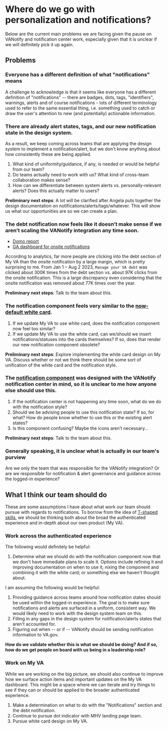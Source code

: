 # Where do we go with personalization and notifications?

Below are the current main problems we are facing given the pause on VANotify and notification center work, especially given that it is unclear if we will definitely pick it up again.

## Problems

### Everyone has a different definition of what "notifications" means

A challenge to acknowledge is that it seems like everyone has a different definition of "notifications" -- there are badges, dots, tags, "identifiers", warnings, alerts and of course notifications - lots of different terminology used to refer to the same essential thing, i.e. something used to catch or draw the user's attention to new (and potentially) actionable information.

### There are already alert states, tags, and our new notification state in the design system. 

As a result, we keep coming across teams that are applying the design system to implement a notification/alert, but we don't know anything about how consistently these are being applied.

1.	What kind of uniformity/guidance, if any, is needed or would be helpful from our team?
2.	Do teams actually need to work with us? What kind of cross-team collaboration makes sense?
3.	How can we differentiate between system alerts vs. personally-relevant alerts? Does this actually matter to users?

**Preliminary next steps**: A lot will be clarified after Angela puts together the design documentation on notifications/alerts/tags/whatever. This will show us what our opportunities are so we can create a plan.

### The debt notification now feels like it doesn’t make sense if we aren’t scaling the VANotify integration any time soon.

- [Domo report](https://va-gov.domo.com/page/1167851935?userId=1322887837)
- [GA dashboard for onsite notifications](https://analytics.google.com/analytics/web/#/dashboard/MALmun-7S7WXBNKxUrQ39g/a50123418w177519031p184624291/)

According to analytics, far more people are clicking into the debt section of My VA than the onsite notification by a large margin, which is pretty surprising to me. From Jan 1 – Aug 2 2023, `Manage your VA debt` was clicked about 300K times from the debt section vs. about 97K clicks from the onsite notification. This is a large discrepancy even considering that the onsite notification was removed about 77K times over the year. 

**Preliminary next steps**: Talk to the team about this.

### The notification component feels very similar to the [now-default white card](https://design.va.gov/components/card#2-default-white).

1.	If we update My VA to use white card, does the notification component now feel too similar? 
2.	If we update My VA to use the white card, can we/should we insert notifications/statuses into the cards themselves? If so, does that render our new notification component obsolete?
   
**Preliminary next steps**: Explore implementing the white card design on My VA. Discuss whether or not we think there should be some sort of unification of the white card and the notification style.

### The [notification component](https://design.va.gov/components/notification) was designed with the VANotify notification center in mind, so it is unclear to me how anyone else should use this.

1.	If the notification center is not happening any time soon, what do we do with the notification style?
2.	Should we be advising people to use this notification state? If so, for what? How do people know whether to use this or the existing alert states?
3.	Is this component confusing? Maybe the icons aren’t necessary…

**Preliminary next steps**: Talk to the team about this.

### Generally speaking, it is unclear what is actually in our team's purview

Are we only the team that was responsible for the VANotify integration? Or are we responsible for notification & alert governance and guidance across the logged-in experience?

## What I think our team should do

These are some assumptions I have about what work our team should pursue with regards to notifications. To borrow from the idea of [T-shaped skills](https://en.wikipedia.org/wiki/T-shaped_skills), we should be thinking both about the broad the authenticated experience and in-depth about our own product (My VA).

### Work across the authenticated experience

The following would definitely be helpful:

1. Determine what we should do with the notification component now that we don't have immediate plans to scale it. Options include refining it and improving documentation on when to use it; nixing the component and combining it with the white card; or something else we haven't thought about.

I am assuming the following would be helpful:

1. Providing guidance across teams around how notification states should be used within the logged-in experience. The goal is to make sure notifications and alerts are surfaced in a uniform, consistent way. We would likely need to work with the design system team on this.
2. Filling in any gaps in the design system for notification/alerts states that aren't accounted for.
3. Figuring out when -- or if -- VANotify should be sending notification information to VA.gov.

**How do we validate whether this is what we should be doing? And if so, how do we get people on board with us being in a leadership role?**

### Work on My VA

While we are working on the big picture, we should also continue to improve how we surface action items and important updates on the My VA dashboard. This might be a space where we can iterate and try things to see if they can or should be applied to the broader authenticated experience.

1. Make a determination on what to do with the "Notifications" section and the debt notification.
2. Continue to pursue dot indicator with MHV landing page team.
3. Pursue white card design on My VA.
